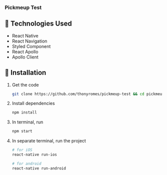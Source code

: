 ### Pickmeup Test

## :hammer: Technologies Used
 
- React Native
- React Navigation
- Styled Component
- React Apollo
- Apollo Client

## :rocket: Installation
1. Get the code

    ```bash
    git clone https://github.com/thonyromes/pickmeup-test && cd pickmeup-test
    ```

2. Install dependencies

    ```bash
    npm install
    ```
3. In terminal, run

    ```bash
    npm start
    ```
3. In separate terminal, run the project

    ```bash
    # for iOS
    react-native run-ios
    ```

    ```bash
    # for android
    react-native run-android
    ```


